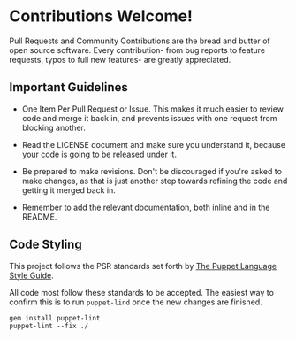 # Contributions Welcome!

Pull Requests and Community Contributions are the bread and butter of open
source software. Every contribution- from bug reports to feature requests, typos
to full new features- are greatly appreciated.


## Important Guidelines

* One Item Per Pull Request or Issue. This makes it much easier to review code
  and merge it back in, and prevents issues with one request from blocking
  another.

* Read the LICENSE document and make sure you understand it, because your code
  is going to be released under it.

* Be prepared to make revisions. Don't be discouraged if you're asked to make
  changes, as that is just another step towards refining the code and getting it
  merged back in.

* Remember to add the relevant documentation, both inline and in the README.


## Code Styling

This project follows the PSR standards set forth by
[The Puppet Language Style Guide](https://docs.puppetlabs.com/guides/style_guide.html).

All code most follow these standards to be accepted. The easiest way to confirm
this is to run `puppet-lind` once the new changes are finished.

    gem install puppet-lint
    puppet-lint --fix ./

